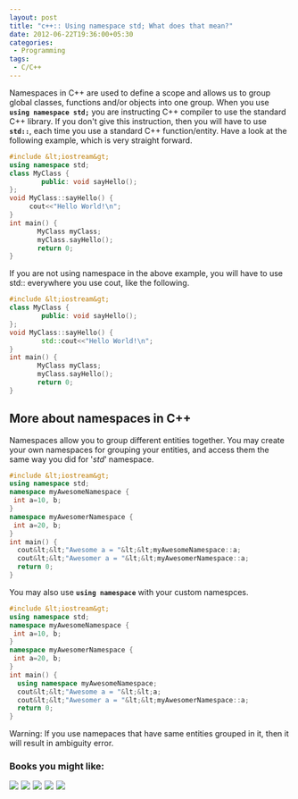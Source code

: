 ```yaml
---
layout: post
title: "c++:: Using namespace std; What does that mean?"
date: 2012-06-22T19:36:00+05:30
categories:
 - Programming
tags:
 - C/C++
---
```


Namespaces in C++ are used to define a scope and allows us to group global classes, functions and/or objects into one group.
When you use <code><strong>using namespace std;</strong></code> you are instructing C++ compiler to use the standard C++ library. If you don't give this instruction, then you will have to use <code><strong>std::</strong></code>, each time you use a standard C++ function/entity.
 Have a look at the following example, which is very straight forward.

```cpp
#include &lt;iostream&gt;
using namespace std;
class MyClass {
        public: void sayHello();
};
void MyClass::sayHello() {
     cout<<"Hello World!\n";
}
int main() {
       MyClass myClass;
       myClass.sayHello();
       return 0;
}
```

If you are not using namespace in the above example, you will have to use std:: everywhere you use cout, like the following.

```cpp
#include &lt;iostream&gt;
class MyClass {
        public: void sayHello();
};
void MyClass::sayHello() {
        std::cout<<"Hello World!\n";
}
int main() {
       MyClass myClass;
       myClass.sayHello();
       return 0;
}
```

<h2>More about namespaces in C++</h2>Namespaces allow you to group different entities together. You may create your own namespaces for grouping your entities, and access them the same way you did for '<em>std</em>' namespace.

 ```cpp
#include &lt;iostream&gt;
using namespace std;
namespace myAwesomeNamespace {
  int a=10, b;
}
namespace myAwesomerNamespace {
  int a=20, b;
}
int main() {
   cout&lt;&lt;"Awesome a = "&lt;&lt;myAwesomeNamespace::a;
   cout&lt;&lt;"Awesomer a = "&lt;&lt;myAwesomerNamespace::a;
   return 0;
}
```

You may also use <code><strong>using namespace</strong></code> with your custom namespces.

 ```cpp
#include &lt;iostream&gt;
using namespace std;
namespace myAwesomeNamespace {
  int a=10, b;
}
namespace myAwesomerNamespace {
  int a=20, b;
}
int main() {
   using namespace myAwesomeNamespace;
   cout&lt;&lt;"Awesome a = "&lt;&lt;a;
   cout&lt;&lt;"Awesomer a = "&lt;&lt;myAwesomerNamespace::a;
   return 0;
}
```

Warning: If you use namepaces that have same entities grouped in it, then it will result in ambiguity error.

<div class="my-amazon-links">
<h3>Books you might like:</h3> <a href="http://www.amazon.com/gp/product/1840784326/ref=as_li_ss_il?ie=UTF8&tag=thelaccur-20&linkCode=as2&camp=1789&creative=390957&creativeASIN=1840784326"><img border="0" src="http://ws.assoc-amazon.com/widgets/q?_encoding=UTF8&Format=_SL160_&ASIN=1840784326&MarketPlace=US&ID=AsinImage&WS=1&tag=thelaccur-20&ServiceVersion=20070822" ></a><img src="http://www.assoc-amazon.com/e/ir?t=thelaccur-20&l=as2&o=1&a=1840784326" width="1" height="1" border="0" alt="" style="border:none !important; margin:0px !important;" /> <a href="http://www.amazon.com/gp/product/0672329417/ref=as_li_ss_il?ie=UTF8&tag=thelaccur-20&linkCode=as2&camp=1789&creative=390957&creativeASIN=0672329417"><img border="0" src="http://ws.assoc-amazon.com/widgets/q?_encoding=UTF8&Format=_SL160_&ASIN=0672329417&MarketPlace=US&ID=AsinImage&WS=1&tag=thelaccur-20&ServiceVersion=20070822" ></a><img src="http://www.assoc-amazon.com/e/ir?t=thelaccur-20&l=as2&o=1&a=0672329417" width="1" height="1" border="0" alt="" style="border:none !important; margin:0px !important;" /> <a href="http://www.amazon.com/gp/product/0596004192/ref=as_li_ss_il?ie=UTF8&tag=thelaccur-20&linkCode=as2&camp=1789&creative=390957&creativeASIN=0596004192"><img border="0" src="http://ws.assoc-amazon.com/widgets/q?_encoding=UTF8&Format=_SL160_&ASIN=0596004192&MarketPlace=US&ID=AsinImage&WS=1&tag=thelaccur-20&ServiceVersion=20070822" ></a><img src="http://www.assoc-amazon.com/e/ir?t=thelaccur-20&l=as2&o=1&a=0596004192" width="1" height="1" border="0" alt="" style="border:none !important; margin:0px !important;" />  <a href="http://www.amazon.com/gp/product/020170353X/ref=as_li_ss_il?ie=UTF8&tag=thelaccur-20&linkCode=as2&camp=1789&creative=390957&creativeASIN=020170353X"><img border="0" src="http://ws.assoc-amazon.com/widgets/q?_encoding=UTF8&Format=_SL160_&ASIN=020170353X&MarketPlace=US&ID=AsinImage&WS=1&tag=thelaccur-20&ServiceVersion=20070822" ></a><img src="http://www.assoc-amazon.com/e/ir?t=thelaccur-20&l=as2&o=1&a=020170353X" width="1" height="1" border="0" alt="" style="border:none !important; margin:0px !important;" /> <a href="http://www.amazon.com/gp/product/0470317264/ref=as_li_ss_il?ie=UTF8&tag=thelaccur-20&linkCode=as2&camp=1789&creative=390957&creativeASIN=0470317264"><img border="0" src="http://ws.assoc-amazon.com/widgets/q?_encoding=UTF8&Format=_SL160_&ASIN=0470317264&MarketPlace=US&ID=AsinImage&WS=1&tag=thelaccur-20&ServiceVersion=20070822" ></a><img src="http://www.assoc-amazon.com/e/ir?t=thelaccur-20&l=as2&o=1&a=0470317264" width="1" height="1" border="0" alt="" style="border:none !important; margin:0px !important;" />
